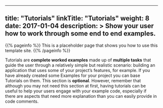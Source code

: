 ______________________________________________________________________

## title: "Tutorials" linkTitle: "Tutorials" weight: 8 date: 2017-01-04 description: > Show your user how to work through some end to end examples.

{{% pageinfo %}} This is a placeholder page that shows you how to use this
template site. {{% /pageinfo %}}

Tutorials are **complete worked examples** made up of **multiple tasks** that
guide the user through a relatively simple but realistic scenario: building an
application that uses some of your project’s features, for example. If you have
already created some Examples for your project you can base Tutorials on them.
This section is **optional**. However, remember that although you may not need
this section at first, having tutorials can be useful to help your users engage
with your example code, especially if there are aspects that need more
explanation than you can easily provide in code comments.
